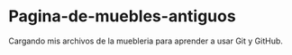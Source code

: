 # Pagina-de-muebles-antiguos
Cargando mis archivos de la muebleria para aprender a usar Git y GitHub.

